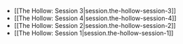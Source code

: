 
- [[The Hollow:  Session 3|session.the-hollow-session-3]]
- [[The Hollow:  Session 4|session.the-hollow-session-4]]
- [[The Hollow:  Session 2|session.the-hollow-session-2]]
- [[The Hollow:  Session 1|session.the-hollow-session-1]]
